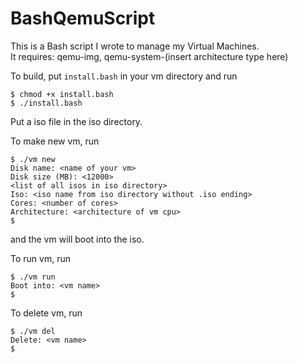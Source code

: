 # BashQemuScript

This is a Bash script I wrote to manage my Virtual Machines.  
It requires: qemu-img, qemu-system-(insert architecture type here)

To build, put `install.bash` in your vm directory and run
```
$ chmod +x install.bash
$ ./install.bash
```

Put a iso file in the iso directory.

To make new vm, run
```
$ ./vm new
Disk name: <name of your vm>
Disk size (MB): <12000>
<list of all isos in iso directory>
Iso: <iso name from iso directory without .iso ending>
Cores: <number of cores>
Architecture: <architecture of vm cpu>
$
```
and the vm will boot into the iso.

To run vm, run
```
$ ./vm run
Boot into: <vm name>
$
```

To delete vm, run
```
$ ./vm del
Delete: <vm name>
$
```
